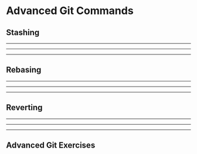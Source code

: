 # Advanced Git Commands

## Stashing



---
---
---



## Rebasing


---
---
---



## Reverting

---
---
---



## Advanced Git Exercises

